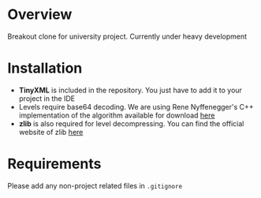 # Overview
Breakout clone for university project. Currently under heavy development

# Installation
 - **TinyXML** is included in the repository. You just have to add it to your project in the IDE
 - Levels require base64 decoding. We are using Rene Nyffenegger's C++ implementation of the algorithm available for download [here](https://github.com/ReneNyffenegger/development_misc/tree/master/base64)
 - **zlib** is also required for level decompressing. You can find the official website of zlib [here](https://zlib.net/)
 
# Requirements
Please add any non-project related files in `.gitignore`